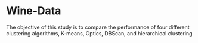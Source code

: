 # Wine-Data
The objective of this study is to compare the performance of four different clustering algorithms, K-means, Optics, DBScan, and hierarchical clustering
